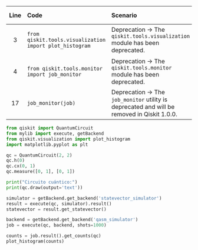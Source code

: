| Line | Code | Scenario | Scenario Id | Reference | Artifact | Refactoring |
| :--: | :--- | :------- | :--------- | :-------: | :------- | :---------- |
| 3 | `from qiskit.tools.visualization import plot_histogram` | Deprecation -> The `qiskit.tools.visualization` module has been deprecated. | * | b3740733-db29-41f9-831a-0c2f81007982 | qiskit.tools.visualization | `from qiskit.visualization import plot_histogram` |
| 4 | `from qiskit.tools.monitor import job_monitor` | Deprecation -> The `qiskit.tools.monitor` module has been deprecated. | * | f924db6c-9233-4c2c-a92e-a7357f6c4ea3 | qiskit.tools.monitor | |
| 17 | `job_monitor(job)` | Deprecation -> The `job_monitor` utility is deprecated and will be removed in Qiskit 1.0.0. | * | f924db6c-9233-4c2c-a92e-a7357f6c4ea3 | job_monitor | |


```python
from qiskit import QuantumCircuit
from mylib import execute, getBackend
from qiskit.visualization import plot_histogram
import matplotlib.pyplot as plt

qc = QuantumCircuit(2, 2)
qc.h(0)
qc.cx(0, 1)
qc.measure([0, 1], [0, 1])

print("Circuito cuántico:")
print(qc.draw(output='text'))

simulator = getBackend.get_backend('statevector_simulator')
result = execute(qc, simulator).result()
statevector = result.get_statevector()

backend = getBackend.get_backend('qasm_simulator')
job = execute(qc, backend, shots=1000)

counts = job.result().get_counts(qc)
plot_histogram(counts)
```